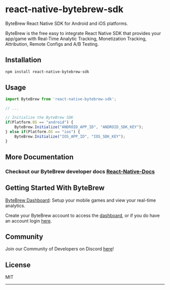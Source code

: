 # react-native-bytebrew-sdk
ByteBrew React Native SDK for Android and iOS platforms.

ByteBrew is the free easy to integrate React Native SDK that provides your app/game with Real-Time Analytic Tracking, Monetization Tracking, Attribution, Remote Configs and A/B Testing.

## Installation

```sh
npm install react-native-bytebrew-sdk
```

## Usage

```js
import ByteBrew from 'react-native-bytebrew-sdk';

// ...

// Initialize the ByteBrew SDK
if(Platform.OS == "android") {
    ByteBrew.Initialize("ANDROID_APP_ID", "ANDROID_SDK_KEY");
} else if(Platform.OS == "ios") {
    ByteBrew.Initialize("IOS_APP_ID", "IOS_SDK_KEY");
}
```

## More Documentation
### Checkout our ByteBrew developer docs [React-Native-Docs](https://docs.bytebrew.io/sdk/react-native)

## Getting Started With ByteBrew

[ByteBrew Dashboard](https://dashboard.bytebrew.io): Setup your mobile games and view your real-time analytics.

Create your ByteBrew account to access the [dashboard](https://dashboard.bytebrew.io/register), or if you do have an account login [here](https://dashboard.bytebrew.io/login).

## Community
Join our Community of Developers on Discord [here](https://discord.gg/sAp4f3tJte)!

## License

MIT

---
